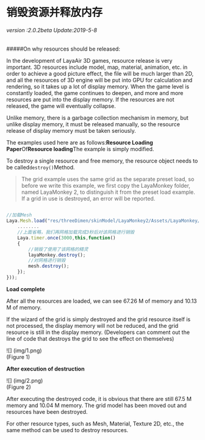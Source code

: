 # 销毁资源并释放内存

###### *version :2.0.2beta   Update:2019-5-8*

#####On why resources should be released:

In the development of LayaAir 3D games, resource release is very important. 3D resources include model, map, material, animation, etc. in order to achieve a good picture effect, the file will be much larger than 2D, and all the resources of 3D engine will be put into GPU for calculation and rendering, so it takes up a lot of display memory. When the game level is constantly loaded, the game continues to deepen, and more and more resources are put into the display memory. If the resources are not released, the game will eventually collapse.

Unlike memory, there is a garbage collection mechanism in memory, but unlike display memory, it must be released manually, so the resource release of display memory must be taken seriously.

The examples used here are as follows:**Resource Loading Paper**Of**Resource loading**The example is simply modified.

To destroy a single resource and free memory, the resource object needs to be called`destroy()`Method.

> The grid example uses the same grid as the separate preset load, so before we write this example, we first copy the LayaMonkey folder, named LayaMonkey 2, to distinguish it from the preset load example. If a grid in use is destroyed, an error will be reported.


```typescript

//加载Mesh
Laya.Mesh.load("res/threeDimen/skinModel/LayaMonkey2/Assets/LayaMonkey/LayaMonkey-LayaMonkey.lm", Laya.Handler.create(this, function(mesh) {
  	........
    //上面省略，我们再网格加载完成3秒后对该网格进行销毁
    Laya.timer.once(3000,this,function() 
    {
        //销毁了使用了该网格的精灵
        layaMonkey.destroy();
        //对网格进行销毁
        mesh.destroy();        
    });
}));
```


**Load complete**

After all the resources are loaded, we can see 67.26 M of memory and 10.13 M of memory.

If the wizard of the grid is simply destroyed and the grid resource itself is not processed, the display memory will not be reduced, and the grid resource is still in the display memory. (Developers can comment out the line of code that destroys the grid to see the effect on themselves)

![] (img/1.png)<br> (Figure 1)

**After execution of destruction**

![] (img/2.png)<br> (Figure 2)

After executing the destroyed code, it is obvious that there are still 67.5 M memory and 10.04 M memory. The grid model has been moved out and resources have been destroyed.

For other resource types, such as Mesh, Material, Texture 2D, etc., the same method can be used to destroy resources.
